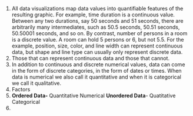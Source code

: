 1. All data visualizations map data values into quantifiable features of the resulting graphic. For example, time duration is a continuous value. Between any two durations, say 50 seconds and 51 seconds, there are arbitrarily many intermediates, such as 50.5 seconds, 50.51 seconds, 50.50001 seconds, and so on. By contrast, number of persons in a room is a discrete value. A room can hold 5 persons or 6, but not 5.5. For the example, position, size, color, and line width can represent continuous data, but shape and line type can usually only represent discrete data.  
2. Those that can represent continuous data and those that cannot.
3. In addition to continuous and discrete numerical values, data can come in the form of discrete categories, in the form of dates or times. When data is numerical we also call it quantitative and when it is categorical we call it qualitative.
4. Factors
5. **Ordered Data-** Quantitative Numerical **Unordered Data**- Quatitative Categorical
6. 
